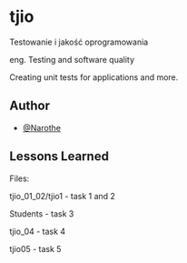 
# tjio

Testowanie i jakość oprogramowania

eng. Testing and software quality

Creating unit tests for applications and more.
## Author

- [@Narothe](https://github.com/Narothe)


## Lessons Learned


Files:

tjio_01_02/tjio1 - task 1 and 2

Students - task 3

tjio_04 - task 4

tjio05 - task 5
